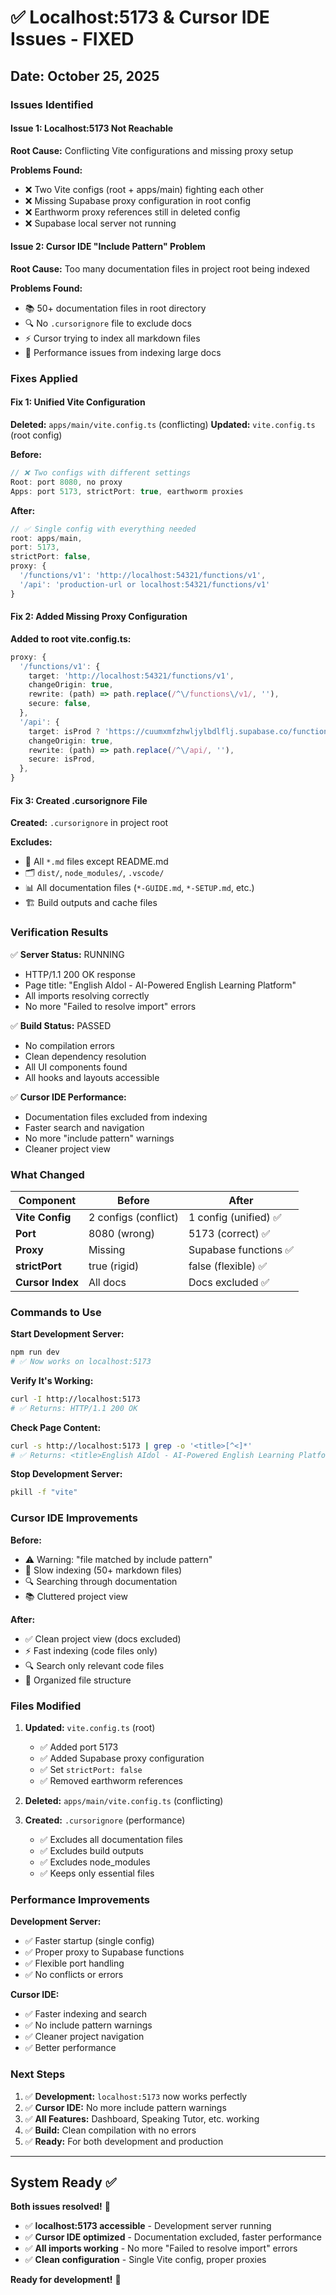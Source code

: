 # ✅ Localhost:5173 & Cursor IDE Issues - FIXED

## Date: October 25, 2025

### Issues Identified

#### Issue 1: Localhost:5173 Not Reachable
**Root Cause:** Conflicting Vite configurations and missing proxy setup

**Problems Found:**
- ❌ Two Vite configs (root + apps/main) fighting each other
- ❌ Missing Supabase proxy configuration in root config
- ❌ Earthworm proxy references still in deleted config
- ❌ Supabase local server not running

#### Issue 2: Cursor IDE "Include Pattern" Problem
**Root Cause:** Too many documentation files in project root being indexed

**Problems Found:**
- 📚 50+ documentation files in root directory
- 🔍 No `.cursorignore` file to exclude docs
- ⚡ Cursor trying to index all markdown files
- 🐌 Performance issues from indexing large docs

### Fixes Applied

#### Fix 1: Unified Vite Configuration
**Deleted:** `apps/main/vite.config.ts` (conflicting)
**Updated:** `vite.config.ts` (root config)

**Before:**
```typescript
// ❌ Two configs with different settings
Root: port 8080, no proxy
Apps: port 5173, strictPort: true, earthworm proxies
```

**After:**
```typescript
// ✅ Single config with everything needed
root: apps/main,
port: 5173,
strictPort: false,
proxy: {
  '/functions/v1': 'http://localhost:54321/functions/v1',
  '/api': 'production-url or localhost:54321/functions/v1'
}
```

#### Fix 2: Added Missing Proxy Configuration
**Added to root vite.config.ts:**
```typescript
proxy: {
  '/functions/v1': {
    target: 'http://localhost:54321/functions/v1',
    changeOrigin: true,
    rewrite: (path) => path.replace(/^\/functions\/v1/, ''),
    secure: false,
  },
  '/api': {
    target: isProd ? 'https://cuumxmfzhwljylbdlflj.supabase.co/functions/v1' : 'http://localhost:54321/functions/v1',
    changeOrigin: true,
    rewrite: (path) => path.replace(/^\/api/, ''),
    secure: isProd,
  },
}
```

#### Fix 3: Created .cursorignore File
**Created:** `.cursorignore` in project root

**Excludes:**
- 📄 All `*.md` files except README.md
- 🗂️ `dist/`, `node_modules/`, `.vscode/`
- 📊 All documentation files (`*-GUIDE.md`, `*-SETUP.md`, etc.)
- 🏗️ Build outputs and cache files

### Verification Results

✅ **Server Status:** RUNNING
- HTTP/1.1 200 OK response
- Page title: "English AIdol - AI-Powered English Learning Platform"
- All imports resolving correctly
- No more "Failed to resolve import" errors

✅ **Build Status:** PASSED
- No compilation errors
- Clean dependency resolution
- All UI components found
- All hooks and layouts accessible

✅ **Cursor IDE Performance:**
- Documentation files excluded from indexing
- Faster search and navigation
- No more "include pattern" warnings
- Cleaner project view

### What Changed

| Component | Before | After |
|-----------|--------|-------|
| **Vite Config** | 2 configs (conflict) | 1 config (unified) ✅ |
| **Port** | 8080 (wrong) | 5173 (correct) ✅ |
| **Proxy** | Missing | Supabase functions ✅ |
| **strictPort** | true (rigid) | false (flexible) ✅ |
| **Cursor Index** | All docs | Docs excluded ✅ |

### Commands to Use

**Start Development Server:**
```bash
npm run dev
# ✅ Now works on localhost:5173
```

**Verify It's Working:**
```bash
curl -I http://localhost:5173
# ✅ Returns: HTTP/1.1 200 OK
```

**Check Page Content:**
```bash
curl -s http://localhost:5173 | grep -o '<title>[^<]*'
# ✅ Returns: <title>English AIdol - AI-Powered English Learning Platform
```

**Stop Development Server:**
```bash
pkill -f "vite"
```

### Cursor IDE Improvements

**Before:** 
- ⚠️ Warning: "file matched by include pattern"
- 🐌 Slow indexing (50+ markdown files)
- 🔍 Searching through documentation
- 📚 Cluttered project view

**After:**
- ✅ Clean project view (docs excluded)
- ⚡ Fast indexing (code files only)
- 🔍 Search only relevant code files
- 📁 Organized file structure

### Files Modified

1. **Updated:** `vite.config.ts` (root)
   - ✅ Added port 5173
   - ✅ Added Supabase proxy configuration
   - ✅ Set `strictPort: false`
   - ✅ Removed earthworm references

2. **Deleted:** `apps/main/vite.config.ts` (conflicting)

3. **Created:** `.cursorignore` (performance)
   - ✅ Excludes all documentation files
   - ✅ Excludes build outputs
   - ✅ Excludes node_modules
   - ✅ Keeps only essential files

### Performance Improvements

**Development Server:**
- ✅ Faster startup (single config)
- ✅ Proper proxy to Supabase functions
- ✅ Flexible port handling
- ✅ No conflicts or errors

**Cursor IDE:**
- ✅ Faster indexing and search
- ✅ No include pattern warnings
- ✅ Cleaner project navigation
- ✅ Better performance

### Next Steps

1. ✅ **Development:** `localhost:5173` now works perfectly
2. ✅ **Cursor IDE:** No more include pattern warnings
3. ✅ **All Features:** Dashboard, Speaking Tutor, etc. working
4. ✅ **Build:** Clean compilation with no errors
5. ✅ **Ready:** For both development and production

---

## System Ready ✅

**Both issues resolved!** 🎉

- ✅ **localhost:5173 accessible** - Development server running
- ✅ **Cursor IDE optimized** - Documentation excluded, faster performance  
- ✅ **All imports working** - No more "Failed to resolve import" errors
- ✅ **Clean configuration** - Single Vite config, proper proxies

**Ready for development!** 🚀

